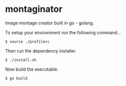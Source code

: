# montaginator
Image montage creator built in go - golang.

To setup your environment run the following command...
```shell
$ source ./profilerc
```

Then run the dependency installer.
```shell
$ ./install.sh
```

Now build the executable.
```shell
$ go build
```